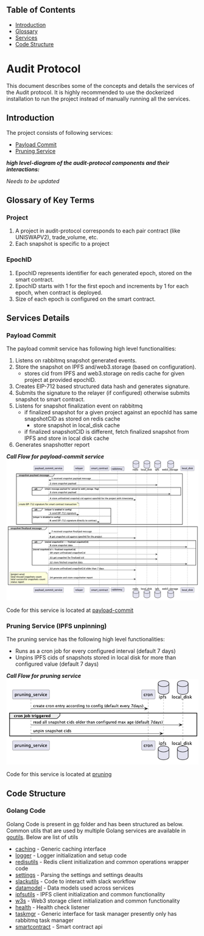 ## Table of Contents
- [Introduction](#introduction)
- [Glossary](#glossary-of-key-terms)
- [Services](#services-details)
- [Code Structure](#code-structure)


# Audit Protocol

This document describes some of the concepts and details the services of the Audit protocol.
It is highly recommended to use the dockerized installation to run the project instead of manually running all the services.

## Introduction

The project consists of following services:
* [Payload Commit](#payload-commit)
* [Pruning Service](#pruning-service-ipfs-unpinning)

***high level-diagram of the audit-protocol components and their interactions:***

*Needs to be updated*

[//]: # (![audit-protocol-architecture]&#40;images/AuditProtocolArchitecture.png&#41;)

## Glossary of Key Terms

### **Project**
  1. A project in audit-protocol corresponds to each pair contract (like UNISWAPV2), trade_volume, etc.
  2. Each snapshot is specific to a project

### **EpochID**
  1. EpochID represents identifier for each generated epoch, stored on the smart contract.
  2. EpochID starts with 1 for the first epoch and increments by 1 for each epoch, when contract is deployed.
  3. Size of each epoch is configured on the smart contract.

## Services Details

### Payload Commit

The payload commit service has following high level functionalities:
1. Listens on rabbitmq snapshot generated events.
2. Store the snapshot on IPFS and/web3.storage (based on configuration).
    - stores cid from IPFS and web3.storage on redis cache for given project at provided epochID.
3. Creates EIP-712 based structured data hash and generates signature.
4. Submits the signature to the relayer (if configured) otherwise submits snapshot to smart contract.
5. Listens for snapshot finalization event on rabbitmq
   - if finalized snapshot for a given project against an epochId has same snapshotCID as stored on redis cache
     - store snapshot in local_disk cache
   - if finalized snapshotCID is different, fetch finalized snapshot from IPFS and store in local disk cache
6. Generates snapshotter report

***Call Flow for payload-commit service***
![payload-commit-call-flow](images/payload_commit_service_callflow.png)

Code for this service is located at [payload-commit](../go/payload-commit/)

### Pruning Service (IPFS unpinning)

The pruning service has the following high level functionalities:
- Runs as a cron job for every configured interval (default 7 days)
- Unpins IPFS cids of snapshots stored in local disk for more than configured value (default 7 days)

***Call Flow for pruning service***
![pruning-call-flow](images/pruning_service_callflow.png)

Code for this service is located at [pruning](../go/pruning/)
## Code Structure

### Golang Code
Golang Code is present in [go](../go/) folder and has been structured as below.
Common utils that are used by multiple Golang services are available in [goutils](../go/goutils/).
 Below are list of utils
- [caching](../go/caching) - Generic caching interface
- [logger](../go/goutils/logger/) - Logger initialization and setup code
- [redisutils](../go/goutils/redisutils/) - Redis client initialization and common operations wrapper code
- [settings](../go/goutils/settings/) - Parsing the settings and settings deaults
- [slackutils](../go/goutils/slackutils/) - Code to interact with slack workflow
- [datamodel](../go/goutils/datamodel/) - Data models used across services
- [ipfsutils](../go/goutils/ipfsutils/) - IPFS client initialization and common functionality
- [w3s](../go/goutils/w3s/) - Web3 storage client initialization and common functionality
- [health](../go/goutils/health/) - Health check listener
- [taskmgr](../go/goutils/taskmgr/) - Generic interface for task manager presently only has rabbitmq task manager
- [smartcontract](../go/goutils/smartcontract/) - Smart contract api
